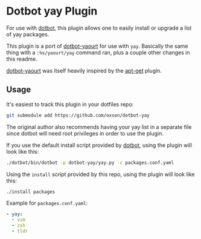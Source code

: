 # Dotbot yay Plugin

For use with [dotbot](https://github.com/anishathalye/dotbot),
this plugin allows one to easily install or upgrade a list of yay packages.

This plugin is a port of [dotbot-yaourt](https://github.com/niklas-heer/dotbot-yaourt) for use with `yay`. Basically the same thing with a `:%s/yaourt/yay` command ran, plus a couple other changes in this readme.

[dotbot-yaourt](https://github.com/niklas-heer/dotbot-yaourt) was itself heavily inspired by the [apt-get](https://github.com/rubenvereecken/dotbot-apt-get) plugin.

## Usage

It's easiest to track this plugin in your dotfiles repo:

```bash
git submodule add https://github.com/oxson/dotbot-yay
```

The original author also recommends having your yay list in a separate file
since dotbot will need root privileges in order to use the plugin.

If you use the default install script provided by [dotbot](https://github.com/anishathalye/dotbot), using the plugin will look like this:

```bash
./dotbot/bin/dotbot -p dotbot-yay/yay.py -c packages.conf.yaml
```

Using the `install` script provided by this repo, using the plugin will look like this:
```bash
./install packages
```

Example for `packages.conf.yaml`:

```yaml
- yay:
  - vim
  - zsh
  - tldr
```
